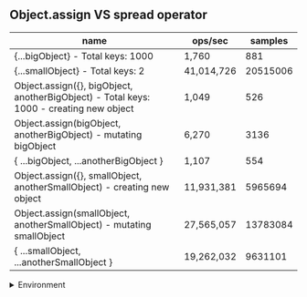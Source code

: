 ## Object.assign VS spread operator

|name|ops/sec|samples|
|-|-|-|
|{...bigObject} - Total keys: 1000|1,760|881|
|{...smallObject} - Total keys: 2|41,014,726|20515006|
|Object.assign({}, bigObject, anotherBigObject) - Total keys: 1000 - creating new object|1,049|526|
|Object.assign(bigObject, anotherBigObject) - mutating bigObject|6,270|3136|
|{ ...bigObject, ...anotherBigObject }|1,107|554|
|Object.assign({}, smallObject, anotherSmallObject) - creating new object|11,931,381|5965694|
|Object.assign(smallObject, anotherSmallObject) - mutating smallObject|27,565,057|13783084|
|{ ...smallObject, ...anotherSmallObject }|19,262,032|9631101|


<details>
<summary>Environment</summary>

* __Machine:__ linux x64 | 4 vCPUs | 7.6GB Mem
* __Run:__ Wed Oct 15 2025 22:39:45 GMT+0000 (Coordinated Universal Time)
* __Node:__ `v18.20.8`
</details>

<!--
{"environment":{"platform":"linux","arch":"x64","cpus":4,"totalMemory":7.597843170166016},"benchmarks":[{"name":"{...bigObject} - Total keys: 1000","samples":881,"opsSec":1760.6759787067165},{"name":"{...smallObject} - Total keys: 2","samples":20515006,"opsSec":41014726.05768666},{"name":"Object.assign({}, bigObject, anotherBigObject) - Total keys: 1000 - creating new object","samples":526,"opsSec":1049.8869010333851},{"name":"Object.assign(bigObject, anotherBigObject) - mutating bigObject","samples":3136,"opsSec":6270.4188386448095},{"name":"{ ...bigObject, ...anotherBigObject }","samples":554,"opsSec":1107.7229518434062},{"name":"Object.assign({}, smallObject, anotherSmallObject) - creating new object","samples":5965694,"opsSec":11931381.437740209},{"name":"Object.assign(smallObject, anotherSmallObject) - mutating smallObject","samples":13783084,"opsSec":27565057.128197733},{"name":"{ ...smallObject, ...anotherSmallObject }","samples":9631101,"opsSec":19262032.571161505}]}-->
